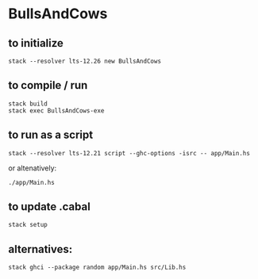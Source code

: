 # BullsAndCows

## to initialize
```
stack --resolver lts-12.26 new BullsAndCows
```

## to compile / run
```
stack build
stack exec BullsAndCows-exe
```

## to run as a script
```
stack --resolver lts-12.21 script --ghc-options -isrc -- app/Main.hs
```

or altenatively:

```
./app/Main.hs
```

## to update .cabal
```
stack setup
```

## alternatives:
```
stack ghci --package random app/Main.hs src/Lib.hs
```
